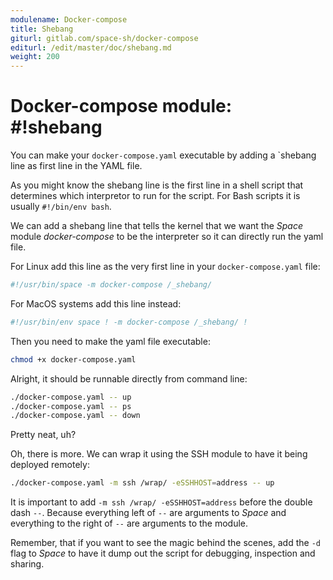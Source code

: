 ```yaml
---
modulename: Docker-compose
title: Shebang
giturl: gitlab.com/space-sh/docker-compose
editurl: /edit/master/doc/shebang.md
weight: 200
---
```

# Docker-compose module: #!shebang

You can make your `docker-compose.yaml` executable by adding a `shebang line as first
line in the YAML file.  

As you might know the shebang line is the first line in a shell script that determines which
interpretor to run for the script. For Bash scripts it is usually `#!/bin/env bash`.

We can add a shebang line that tells the kernel that we want the _Space_ module
_docker-compose_ to be the interpreter so it can directly run the yaml file.

For Linux add this line as the very first line in your `docker-compose.yaml` file:  
```sh
#!/usr/bin/space -m docker-compose /_shebang/
```

For MacOS systems add this line instead:  
```sh
#!/usr/bin/env space ! -m docker-compose /_shebang/ !
```

Then you need to make the yaml file executable:  

```sh
chmod +x docker-compose.yaml
```

Alright, it should be runnable directly from command line:  
```sh
./docker-compose.yaml -- up
./docker-compose.yaml -- ps
./docker-compose.yaml -- down
```

Pretty neat, uh?  

Oh, there is more. We can wrap it using the SSH module to have it being deployed remotely:  

```sh
./docker-compose.yaml -m ssh /wrap/ -eSSHHOST=address -- up
```

It is important to add `-m ssh /wrap/ -eSSHHOST=address` before the double dash `--`.
Because everything left of `--` are arguments to _Space_ and everything to the right of `--`
are arguments to the module.

Remember, that if you want to see the magic behind the scenes, add the `-d` flag to _Space_
to have it dump out the script for debugging, inspection and sharing.
